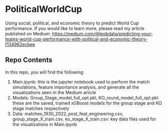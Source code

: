 # PoliticalWorldCup
Using social, political, and economic theory to predict World Cup performance. If you would like to learn more, please read my article published on Medium: https://medium.com/@leobdata/predicting-your-teams-world-cup-performance-with-political-and-economic-theory-f134962ecbee 
## Repo Contents
In this repo, you will find the following: 
1. Main.ipynb: this is the jupyter notebook used to perform the match simulations, feature importance analysis, and generate all the visualizations seen in the Medium article
2. Models: Group_Stage_model_full_opt.pkl, KO_round_model_full_opt.pkl: these are the saved, trained xGBoost models for the group stage and KO stage matches respectively
3. Data: matches_1930_2022_post_feat_engineering.csv, group_stage_X_train.csv, ko_stage_X_train.csv: key data files used for the visualizations in Main.ipynb

